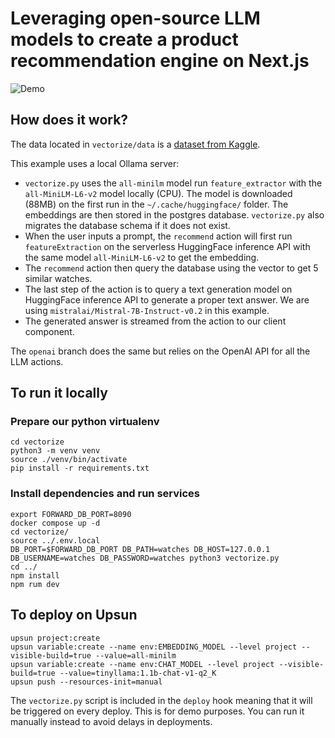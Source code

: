 # Leveraging open-source LLM models to create a product recommendation engine on Next.js

![Demo](assets/demo.gif)

## How does it work?

The data located in `vectorize/data` is a [dataset from Kaggle](https://www.kaggle.com/datasets/rkiattisak/luxury-watches-price-dataset/data).

This example uses a local Ollama server:
- `vectorize.py` uses the `all-minilm` model run `feature_extractor` with the `all-MiniLM-L6-v2` model locally (CPU). The model is downloaded (88MB) on the first run in the `~/.cache/huggingface/` folder. The embeddings are then stored in the postgres database. `vectorize.py` also migrates the database schema if it does not exist.
- When the user inputs a prompt, the `recommend` action will first run `featureExtraction` on the serverless HuggingFace inference API with the same model `all-MiniLM-L6-v2` to get the embedding.
- The `recommend` action then query the database using the vector to get 5 similar watches.
- The last step of the action is to query a text generation model on HuggingFace inference API to generate a proper text answer. We are using `mistralai/Mistral-7B-Instruct-v0.2` in this example.
- The generated answer is streamed from the action to our client component.

The `openai` branch does the same but relies on the OpenAI API for all the LLM actions.

## To run it locally
### Prepare our python virtualenv

```
cd vectorize
python3 -m venv venv
source ./venv/bin/activate
pip install -r requirements.txt
```

### Install dependencies and run services

```
export FORWARD_DB_PORT=8090
docker compose up -d
cd vectorize/
source ../.env.local
DB_PORT=$FORWARD_DB_PORT DB_PATH=watches DB_HOST=127.0.0.1 DB_USERNAME=watches DB_PASSWORD=watches python3 vectorize.py
cd ../
npm install
npm rum dev
```

## To deploy on Upsun

```
upsun project:create
upsun variable:create --name env:EMBEDDING_MODEL --level project --visible-build=true --value=all-minilm
upsun variable:create --name env:CHAT_MODEL --level project --visible-build=true --value=tinyllama:1.1b-chat-v1-q2_K
upsun push --resources-init=manual
```

The `vectorize.py` script is included in the `deploy` hook meaning that it will be triggered on every deploy. This is for demo purposes. You can run it manually instead to avoid delays in deployments.
